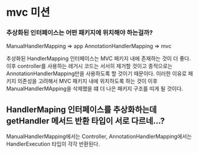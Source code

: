 
# mvc 미션

### 추상화된 인터페이스는 어떤 패키지에 위치해야 하는걸까?
 
ManualHandlerMapping => app
AnnotationHandlerMapping => mvc

추상화된 HandlerMapping 인터페이스는 MVC 패키지 내에 존재하는 것이 더 좋다. 이후 controller를 사용하는 레거시 코드는 서서히 제거할 것이고 종적으로는 AnnotationHandlerMapping만을 사용하도록 할 것이기 때문이다. 이러한 이유로 패키지 의존성을 고려해서 MVC 패키지 내에 위치하도록 하는 것이 이후 ManualHandlerMApping을 삭제했을 떄 더 나은 패키지 구조를 띠게 될 것이다. 


## HandlerMaping 인터페이스를 추상화하는데 getHandler 메서드 반환 타입이 서로 다르네...?

ManualHandlerMapping에서는 Controller, AnnotationHandlerMapping에서는 HandlerExecution 타입이 각각 반환된다.
